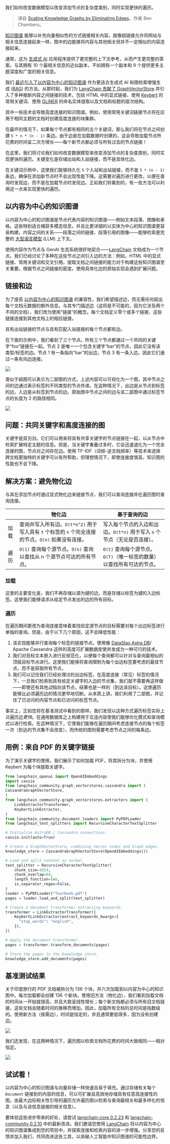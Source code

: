 
<!--
title: 通过消除边来扩展知识图谱
cover: https://cdn.thenewstack.io/media/2024/07/7eaac970-graph.jpg
-->

我们如何改变数据模型以改变添加节点的复杂度类别，同时实现更快的遍历。

> 译自 [Scaling Knowledge Graphs by Eliminating Edges](https://thenewstack.io/scaling-knowledge-graphs-by-eliminating-edges/)，作者 Ben Chambers。

[知识图谱](https://thenewstack.io/how-knowledge-graphs-make-data-more-useful-to-organizations/) 能够以补充向量相似性的方式链接相关内容。就像超链接允许将网站与相关信息连接起来一样，图中的边能够将内容与其他相关但并不一定相似的内容连接起来。

通常，这为 [生成式 AI](https://thenewstack.io/ai/) 应用程序提供了更完整的上下文参考，从而产生更完整的答案。与其拥有 10 个最相关信息的近似副本，不如拥有一个副本和 9 个提供更多主题深度和广度的相关信息。

我们 [最近引入了以内容为中心的知识图谱](https://www.datastax.com/blog/better-llm-integration-and-relevancy-with-content-centric-knowledge-graphs?utm_source=thenewstack&utm_medium=byline&utm_campaign=knowledge-graph&utm_term=all-plays&utm_content=edges) 作为更适合生成式 AI 和图检索增强生成 ([RAG](https://www.datastax.com/guides/what-is-retrieval-augmented-generation?utm_source=thenewstack&utm_medium=byline&utm_campaign=knowledge-graph&utm_term=all-plays&utm_content=edges)) 的方法。从那时起，我们为 [LangChain 贡献了 GraphVectorStore](https://github.com/langchain-ai/langchain/pull/23092) 并引入了多种推断内容之间链接的技术，包括 HTML 中的显式链接、使用 [Keybert](https://maartengr.github.io/KeyBERT/index.html) 的常用关键词、使用 [GLiNER](https://github.com/urchade/GLiNER) 的命名实体提取以及文档和标题的层次结构。

其中一些技术会导致高度连接的知识图谱。例如，使用常用关键词链接节点将在应用于相同主题的文档时创建高度连接的块集群。

在最坏的情况下，如果每个节点都有相同的五个关键词，那么我们将在节点之间创建 `5 * n * (n - 1)` 条边。由于边是在加载数据时创建的，这会导致加载节点所花费的时间呈二次方增长——每个新节点都必须与所有过去的节点链接！

在这里，我们将讨论我们如何改变数据模型来改变添加节点的复杂度类别，同时实现更快的遍历。关键变化是存储出站和入站链接，而不是具体化边。

在关键词示例中，这使我们能够持久化 `5` 个入站和出站链接，而不是 `5 * (n - 1)` 条边，确保在添加新节点时不会出现性能下降。这需要对遍历进行更改，以便在查询时发现边，而不是在加载节点时发现边。正如我们将看到的，有一些方法可以利用这一点来实现更快的遍历。

## 以内容为中心的知识图谱

以内容为中心的知识图谱是节点代表内容的知识图谱——例如文本段落、图像和表格。这些特别适合捕获多模态信息，并且比更详细的以实体为中心的知识图谱更容易构建。内容之间的关系——段落之间的链接、段落引用的图像——能够检索更完整的 [大型语言模型](https://www.datastax.com/guides/what-is-a-large-language-model) (LLM) 上下文。

使用内容作为节点与 GenAI 生态系统很好地契合——[LangChain](https://thenewstack.io/langchain-the-trendiest-web-framework-of-2023-thanks-to-ai/) 文档成为一个节点。我们已经讨论了多种在这些节点之间引入边的方法：例如，HTML 中的显式链接、常用关键词和交叉引用。提取文档之间链接的能力对于构建这些知识图谱至关重要。根据节点之间链接的密度，使用具体化边的原始实现会遇到扩展问题。

## 链接和边

为了提高 [以内容为中心的知识图谱](https://thenewstack.io/better-llm-integration-with-content-centric-knowledge-graphs/) 的兼容性，我们希望描述边，而无需任何超出每个文档元数据的额外信息。与其专门描述边（这将是不可能的，因为它涉及两个不同的文档），我们改为使用“链接”的概念。每个文档定义零个或多个链接，这些链接连接到其他文档上的相应链接。

具有出站链接的节点与具有匹配入站链接的每个节点都有边。

在下面的示例中，我们看到了三个节点。所有三个节点都通过一个共同的关键字“foo”链接在一起。节点 2 是唯一一个包含关键字“bar”的节点，因此它没有该类型/标签的边。节点 1 有一条指向“bar”的出边，节点 3 有一条入边，因此它们通过一条有向边连接。

![](https://cdn.thenewstack.io/media/2024/07/876cc7d7-image1.png)

类似于超图可以表示为二部图的方式，上述内容可以可视化为一个图，其中节点之间的边通过表示标签的不同类型的节点传递。在这种情况下，出边是从节点到标签的边，入边是从标签到节点的边。原始图中节点之间的边与该二部图中通过标签节点的长度为 2 的路径相同。

![](https://cdn.thenewstack.io/media/2024/07/7db60077-image3.png)

## 问题：共同关键字和高度连接的图

关键字是双刃剑。它们可以用来将具有共享关键字的节点链接在一起，以从节点中检索扩展特定主题的信息。但是，当关键字重叠过多时，它会迅速退化为一个完全连接的图，节点对之间存在边。使用 TF-IDF（词频-逆文档频率）等技术来选择跨文档更独特的关键字可以有所帮助，但理想情况下，即使连接度很高，知识图的性能也不会下降。

## 解决方案：避免物化边

与其在添加节点时通过显式物化边来链接节点，我们可以查询连接并在遍历图时查询连接。

| | 物化边 |基于查询的边 |
|---|---|---|
|加载 | 查询并写入所有边。`O(t*n^2)` 用于写入具有 `t` 个标签的 `n` 个完全连接的节点。`O(n)` 如果没有连接。 | 写入每个节点的入边和出边。`O(t*n)` 用于写入 `n` 个节点（无论是否连接）。 |
遍历 | `O(1)` 查询每个源节点。`O(n)` 查询以查找从 n 个源节点可达的所有节点。 | `O(t)` 查询每个源节点。`O(T)`（唯一标签的数量）以查找所有可达的节点。 |

### 加载

这里的主要变化是，我们不再存储以源为键的边，而是存储以标签为键的入边标签。这使我们能够请求从给定节点发出的边的所有目标。

### 遍历

在遍历期间更改为查询连接意味着查找给定源节点的目标需要对每个出边标签进行单独的查询。但是，由于以下几个原因，这不会降低性能：

1. 该实现能够并行查询每个标签的链接节点。使用像
[DataStax Astra DB](https://www.datastax.com/products/datastax-astra?utm_source=thenewstack&utm_medium=byline&utm_campaign=knowledge-graph&utm_term=all-plays&utm_content=edges)/ Apache Cassandra 这样的高度可扩展数据库使并发成为一种可行的技术。 
2. 我们对目标文本嵌入进行反规范化，以便每个查询都可以针对与查询最相似的顶级目标节点进行。这使我们能够将查询限制为每个出边标签要考虑的最佳节点，而不是获取所有节点。
3. 我们可以记住我们已经处理过的出边标签。在高度连接（常见）标签的情况下，一旦我们检索到具有给定关键字的入边的节点集，我们就不需要再这样做——即使还有其他*边*指向该节点，结果也是一样的（到达该目标）。这使遍历能够比必须遍历边的情况更早地切断。从本质上讲，我们利用了二部图，并记住了已访问的内容节点和已访问的标签节点。

事实上，正如您将在基准测试中看到的那样，我们发现以这种方式遍历标签实际上*比*遍历边*更快*。在通用数据库之上构建用于互连内容使我们能够优化模式和查询模式以进行检索。在这种情况下，它使我们能够在遍历期间考虑连接节点的每个标签一次（到达的节点集不会改变），而传统的图则需要考虑节点之间的每条边。

## 用例：来自 PDF 的关键字链接

为了演示关键字的使用，我们展示了如何加载 PDF，将其拆分为块，并使用 Keybert 为每个块提取关键字。

```py
from langchain_openai import OpenAIEmbeddings
import cassio
from langchain_community.graph_vectorstores.cassandra import (
CassandraGraphVectorStore,
)
from langchain_community.graph_vectorstores.extractors import (
    LinkExtractorTransformer,
    KeybertLinkExtractor,
)
from langchain_community.document_loaders import PyPDFLoader
from langchain_text_splitters import RecursiveCharacterTextSplitter

# Initialize AstraDB / Cassandra connections.
cassio.init(auto=True)

# Create a GraphVectorStore, combining Vector nodes and Graph edges.
knowledge_store = CassandraGraphVectorStore(OpenAIEmbeddings())

# Load and split content as normal.
text_splitter = RecursiveCharacterTextSplitter(
    chunk_size=1024,
    chunk_overlap=64,
    length_function=len,
    is_separator_regex=False,
)
loader = PyPDFLoader("Tourbook.pdf")
pages = loader.load_and_split(text_splitter)

# Create a document transformer extracting keywords.
transformer = LinkExtractorTransformer([
    KeybertLinkExtractor(extract_keywords_kwargs={
      "stop_words": "english",
    }),
])

# Apply the document transformer.
pages = transformer.transform_documents(pages)

# Store the pages in the knowledge store.
knowledge_store.add_documents(pages)
```

## 基准测试结果

关于印度旅行的 PDF 文档被拆分为 136 个块，并六次加载到以内容为中心的知识图中。每次加载都会创建 136 个新块。使用旧方法（物化边），我们看到加载文档的时间从一开始就很高，并且大致呈线性增长；每个新文档都必须与所有旧文档链接，这些文档会随着时间的推移而增加。因此，加载所有文档的总时间是指数级的。使用新方法（按需边），时间是恒定的，并且通常要低得多，因为没有创建边。

![](https://cdn.thenewstack.io/media/2024/07/9cafe63a-image4-1024x633.png)

我们还发现，在这两种情况下，遍历图以检索文档所花费的时间大致相同——相对恒定。

![](https://cdn.thenewstack.io/media/2024/07/3e08e1e7-image2-1024x633.png)

## 试试看！

以内容为中心的知识图谱与向量存储一样快速且易于填充。通过存储有关每个 `Document` 链接到的内容的信息，可以可扩展且高效地存储具有任意高连接性的图。由最大边际相关性引导的遍历允许遍历图以检索与查询最相关和最多样化的信息（以及与该信息链接的相关信息）。

要体验这些进步带来的好处，请尝试 [langchain-core 0.2.23](https://pypi.org/project/langchain-core/0.2.23) 和 [langchain-community 0.2.10](https://pypi.org/project/langchain-community/0.2.10) 中的最新改进。我们邀请您使用 [LangChain](https://www.datastax.com/guides/what-is-langchain?utm_source=thenewstack&utm_medium=byline&utm_campaign=knowledge-graph&utm_term=all-plays&utm_content=edges) 将以内容为中心的知识图谱集成到您的项目中，并探索连接和检索内容的进一步增强。分享您的反馈并加入我们，共同改进这些工具，以突破人工智能中知识图谱的可能性边界。